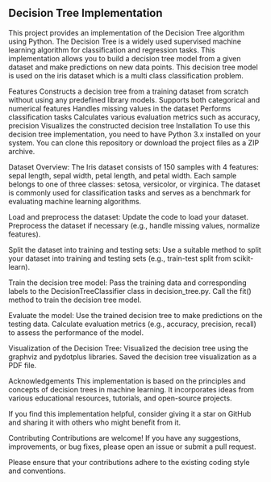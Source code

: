 ## Decision Tree Implementation
This project provides an implementation of the Decision Tree algorithm using Python. The Decision Tree is a widely used supervised machine learning algorithm for classification and regression tasks.
This implementation allows you to build a decision tree model from a given dataset and make predictions on new data points. This decision tree model is used on the iris dataset which is a multi class classification problem.

Features
Constructs a decision tree from a training dataset from scratch without using any predefined library models.
Supports both categorical and numerical features
Handles missing values in the dataset
Performs classification tasks
Calculates various evaluation metrics such as accuracy, precision
Visualizes the constructed decision tree
Installation
To use this decision tree implementation, you need to have Python 3.x installed on your system. You can clone this repository or download the project files as a ZIP archive.

Dataset Overview:
The Iris dataset consists of 150 samples with 4 features: sepal length, sepal width, petal length, and petal width.
Each sample belongs to one of three classes: setosa, versicolor, or virginica.
The dataset is commonly used for classification tasks and serves as a benchmark for evaluating machine learning algorithms.

Load and preprocess the dataset:
Update the code to load your dataset.
Preprocess the dataset if necessary (e.g., handle missing values, normalize features).

Split the dataset into training and testing sets:
Use a suitable method to split your dataset into training and testing sets (e.g., train-test split from scikit-learn).

Train the decision tree model:
Pass the training data and corresponding labels to the DecisionTreeClassifier class in decision_tree.py.
Call the fit() method to train the decision tree model.

Evaluate the model:
Use the trained decision tree to make predictions on the testing data.
Calculate evaluation metrics (e.g., accuracy, precision, recall) to assess the performance of the model.

Visualization of the Decision Tree:
Visualized the decision tree using the graphviz and pydotplus libraries.
Saved the decision tree visualization as a PDF file.

Acknowledgements
This implementation is based on the principles and concepts of decision trees in machine learning. It incorporates ideas from various educational resources, tutorials, and open-source projects.

If you find this implementation helpful, consider giving it a star on GitHub and sharing it with others who might benefit from it.

Contributing
Contributions are welcome! If you have any suggestions, improvements, or bug fixes, please open an issue or submit a pull request.

Please ensure that your contributions adhere to the existing coding style and conventions.
